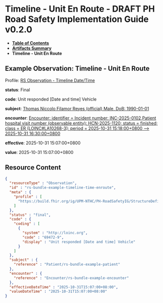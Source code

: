 # Timeline - Unit En Route - DRAFT PH Road Safety Implementation Guide v0.2.0

* [**Table of Contents**](toc.md)
* [**Artifacts Summary**](artifacts.md)
* **Timeline - Unit En Route**

## Example Observation: Timeline - Unit En Route

Profile: [RS Observation - Timeline Date/Time](StructureDefinition-rs-observation-timeline-datetime.md)

**status**: Final

**code**: Unit responded [Date and time] Vehicle

**subject**: [Thomas Niccolo Filamor Reyes (official) Male, DoB: 1990-01-01](Patient-rs-bundle-example-patient.md)

**encounter**: [Encounter: identifier = Incident number: INC-2025-0102,Patient hospital visit number (observable entity): HCN-2025-1120; status = finished; class = ER (LOINC#LA10268-3); period = 2025-10-31 15:18:00+0800 --> 2025-10-31 16:30:00+0800](Encounter-rs-bundle-example-encounter.md)

**effective**: 2025-10-31 15:07:00+0800

**value**: 2025-10-31 15:07:00+0800



## Resource Content

```json
{
  "resourceType" : "Observation",
  "id" : "rs-bundle-example-timeline-time-enroute",
  "meta" : {
    "profile" : [
      "https://build.fhir.org/ig/UPM-NTHC/PH-RoadSafetyIG/StructureDefinition/rs-observation-timeline-datetime"
    ]
  },
  "status" : "final",
  "code" : {
    "coding" : [
      {
        "system" : "http://loinc.org",
        "code" : "69472-9",
        "display" : "Unit responded [Date and time] Vehicle"
      }
    ]
  },
  "subject" : {
    "reference" : "Patient/rs-bundle-example-patient"
  },
  "encounter" : {
    "reference" : "Encounter/rs-bundle-example-encounter"
  },
  "effectiveDateTime" : "2025-10-31T15:07:00+08:00",
  "valueDateTime" : "2025-10-31T15:07:00+08:00"
}

```
